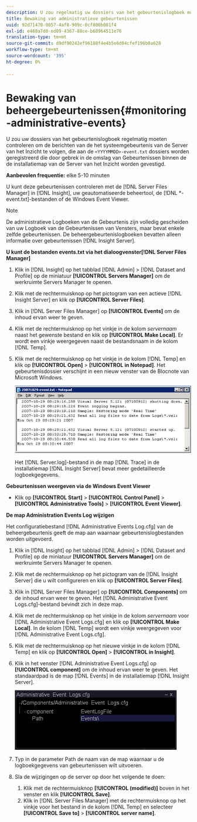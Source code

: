 ```yaml
---
description: U zou regelmatig uw dossiers van het gebeurtenislogboek moeten controleren om de berichten van de het systeemgebeurtenis van de Server van het Inzicht te volgen, die aan de <YYYMMDD>-event.txt- dossiers worden geregistreerd die door gebrek in de omslag van Gebeurtenissen binnen de de installatiemap van de Server van het Inzicht worden gevestigd.
title: Bewaking van administratieve gebeurtenissen
uuid: 92d71478-0857-4af8-909c-0cf800b081f4
exl-id: e468a7d0-ed09-4367-88ce-b68964511e76
translation-type: tm+mt
source-git-commit: d9df90242ef96188f4e4b5e6d04cfef196b0a628
workflow-type: tm+mt
source-wordcount: '395'
ht-degree: 0%

---
```


# Bewaking van beheergebeurtenissen{#monitoring-administrative-events}

U zou uw dossiers van het gebeurtenislogboek regelmatig moeten controleren om de berichten van de het systeemgebeurtenis van de Server van het Inzicht te volgen, die aan de `<YYYYMMDD>-event.txt` dossiers worden geregistreerd die door gebrek in de omslag van Gebeurtenissen binnen de de installatiemap van de Server van het Inzicht worden gevestigd.

**Aanbevolen frequentie:** elke 5-10 minuten

U kunt deze gebeurtenissen controleren met de [!DNL Server Files Manager] in [!DNL Insight], uw geautomatiseerde beheertool, de [!DNL *-event.txt]-bestanden of de Windows Event Viewer.

>[!NOTE]
>
>De administratieve Logboeken van de Gebeurtenis zijn volledig gescheiden van uw Logboek van de Gebeurtenissen van Vensters, maar bevat enkele zelfde gebeurtenissen. De beheergebeurtenislogboeken bevatten alleen informatie over gebeurtenissen [!DNL Insight Server].

**U kunt de bestanden events.txt via het dialoogvenster[!DNL Server Files Manager]**

1. Klik in [!DNL Insight] op het tabblad [!DNL Admin] > [!DNL Dataset and Profile] op de miniatuur **[!UICONTROL Servers Manager]** om de werkruimte Servers Manager te openen.
1. Klik met de rechtermuisknop op het pictogram van een actieve [!DNL Insight Server] en klik op **[!UICONTROL Server Files]**.
1. Klik in [!DNL Server Files Manager] op **[!UICONTROL Events]** om de inhoud ervan weer te geven.
1. Klik met de rechtermuisknop op het vinkje in de kolom *servernaam* naast het gewenste bestand en klik op **[!UICONTROL Make Local]**. Er wordt een vinkje weergegeven naast de bestandsnaam in de kolom [!DNL Temp].
1. Klik met de rechtermuisknop op het vinkje in de kolom [!DNL Temp] en klik op **[!UICONTROL Open]** > **[!UICONTROL in Notepad]**. Het gebeurtenisdossier verschijnt in een nieuw venster van de Blocnote van Microsoft Windows.

   ![Stapinfo](assets/vis_FileManager_eventfile.png)

   Het [!DNL Server.log]-bestand in de map [!DNL Trace] in de installatiemap [!DNL Insight Server] bevat meer gedetailleerde logboekgegevens.

**Gebeurtenissen weergeven via de Windows Event Viewer**

* Klik op **[!UICONTROL Start]** > **[!UICONTROL Control Panel]** > **[!UICONTROL Administrative Tools]** > **[!UICONTROL Event Viewer]**.

**De map Administration Events Log wijzigen**

Het configuratiebestand [!DNL Administrative Events Log.cfg] van de beheergebeurtenis geeft de map aan waarnaar gebeurtenislogbestanden worden uitgevoerd.

1. Klik in [!DNL Insight] op het tabblad [!DNL Admin] > [!DNL Dataset and Profile] op de miniatuur **[!UICONTROL Servers Manager]** om de werkruimte Servers Manager te openen.

1. Klik met de rechtermuisknop op het pictogram van de [!DNL Insight Server] die u wilt configureren en klik op **[!UICONTROL Server Files]**.

1. Klik in [!DNL Server Files Manager] op **[!UICONTROL Components]** om de inhoud ervan weer te geven. Het [!DNL Administrative Event Logs.cfg]-bestand bevindt zich in deze map.

1. Klik met de rechtermuisknop op het vinkje in de kolom *servernaam* voor [!DNL Administrative Event Logs.cfg] en klik op **[!UICONTROL Make Local]**. In de kolom [!DNL Temp] wordt een vinkje weergegeven voor [!DNL Administrative Event Logs.cfg].

1. Klik met de rechtermuisknop op het nieuwe vinkje in de kolom [!DNL Temp] en klik op **[!UICONTROL Open]** > **[!UICONTROL in Insight]**.

1. Klik in het venster [!DNL Administrative Event Logs.cfg] op **[!UICONTROL component]** om de inhoud ervan weer te geven. Het standaardpad is de map [!DNL Events] in de installatiemap [!DNL Insight Server].

   ![](assets/cfg_adminevents_examplevalues.png)

1. Typ in de parameter Path de naam van de map waarnaar u de logboekgegevens van gebeurtenissen wilt uitvoeren.
1. Sla de wijzigingen op de server op door het volgende te doen:

   1. Klik met de rechtermuisknop **[!UICONTROL (modified)]** boven in het venster en klik **[!UICONTROL Save]**.
   1. Klik in [!DNL Server Files Manager] met de rechtermuisknop op het vinkje voor het bestand in de kolom [!DNL Temp] en selecteer **[!UICONTROL Save to]** > **[!UICONTROL server name]**.

